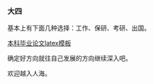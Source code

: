 ### 大四

基本上有下面几种选择：工作、保研、考研、出国。

[本科毕业论文latex模板](<https://github.com/StickCui/XDUthesis-personal>)

确定好方向就往自己发展的方向继续深入吧。

欢迎越入人海。